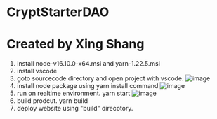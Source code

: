# CryptStarterDAO
# Created by Xing Shang
1. install node-v16.10.0-x64.msi and yarn-1.22.5.msi
2. install vscode
3. goto sourcecode directory and open project with vscode.
  ![image](https://user-images.githubusercontent.com/94952466/149648700-48e51458-0ea5-470a-821f-fff72cec9bc8.png)
4. install node package using yarn install command
![image](https://user-images.githubusercontent.com/94952466/149648751-c317b1dc-e976-45e7-8a33-70d73e3f112b.png)
5. run on realtime environment.
  yarn start
  ![image](https://user-images.githubusercontent.com/94952466/149651753-6990527b-1adf-41a8-b849-a0093f014d90.png)
7. build prodcut.
  yarn build
9. deploy website using "build" direcotory.
